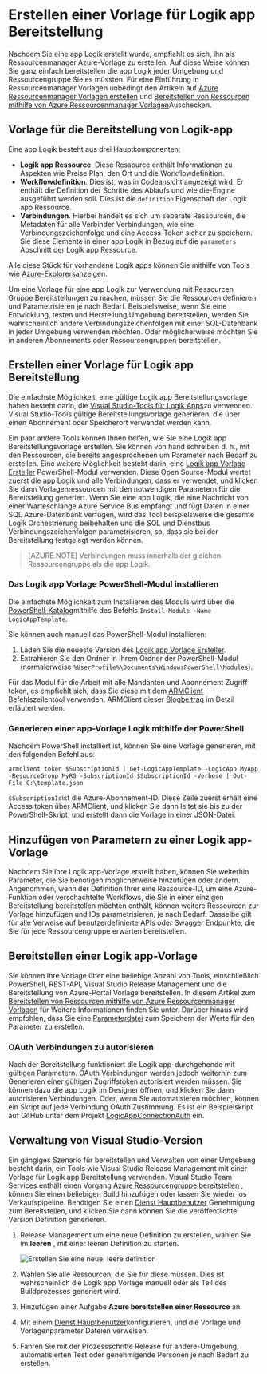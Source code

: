 <properties
   pageTitle="Erstellen eine Vorlage für Logik app Bereitstellung | Microsoft Azure"
   description="Erfahren Sie, wie Logik app Bereitstellungsvorlage erstellen und verwenden sie für die Verwaltung von release"
   services="logic-apps"
   documentationCenter=".net,nodejs,java"
   authors="jeffhollan"
   manager="erikre"
   editor=""/>

<tags
   ms.service="logic-apps"
   ms.devlang="multiple"
   ms.topic="article"
   ms.tgt_pltfrm="na"
   ms.workload="integration"
   ms.date="10/18/2016"
   ms.author="jehollan"/>

# <a name="create-a-logic-app-deployment-template"></a>Erstellen einer Vorlage für Logik app Bereitstellung

Nachdem Sie eine app Logik erstellt wurde, empfiehlt es sich, ihn als Ressourcenmanager Azure-Vorlage zu erstellen. Auf diese Weise können Sie ganz einfach bereitstellen die app Logik jeder Umgebung und Ressourcengruppe Sie es müssten. Für eine Einführung in Ressourcenmanager Vorlagen unbedingt den Artikeln auf [Azure Ressourcenmanager Vorlagen erstellen](../resource-group-authoring-templates.md) und [Bereitstellen von Ressourcen mithilfe von Azure Ressourcenmanager Vorlagen](../resource-group-template-deploy.md)Auschecken.

## <a name="logic-app-deployment-template"></a>Vorlage für die Bereitstellung von Logik-app

Eine app Logik besteht aus drei Hauptkomponenten:

* **Logik app Ressource**. Diese Ressource enthält Informationen zu Aspekten wie Preise Plan, den Ort und die Workflowdefinition.
* **Workflowdefinition**. Dies ist, was in Codeansicht angezeigt wird. Er enthält die Definition der Schritte des Ablaufs und wie die-Engine ausgeführt werden soll. Dies ist die `definition` Eigenschaft der Logik app Ressource.
* **Verbindungen**. Hierbei handelt es sich um separate Ressourcen, die Metadaten für alle Verbinder Verbindungen, wie eine Verbindungszeichenfolge und eine Access-Token sicher zu speichern. Sie diese Elemente in einer app Logik in Bezug auf die `parameters` Abschnitt der Logik app Ressource.

Alle diese Stück für vorhandene Logik apps können Sie mithilfe von Tools wie [Azure-Explorers](http://resources.azure.com)anzeigen.

Um eine Vorlage für eine app Logik zur Verwendung mit Ressourcen Gruppe Bereitstellungen zu machen, müssen Sie die Ressourcen definieren und Parametrisieren je nach Bedarf. Beispielsweise, wenn Sie eine Entwicklung, testen und Herstellung Umgebung bereitstellen, werden Sie wahrscheinlich andere Verbindungszeichenfolgen mit einer SQL-Datenbank in jeder Umgebung verwenden möchten. Oder möglicherweise möchten Sie in anderen Abonnements oder Ressourcengruppen bereitstellen.  

## <a name="create-a-logic-app-deployment-template"></a>Erstellen einer Vorlage für Logik app Bereitstellung

Die einfachste Möglichkeit, eine gültige Logik app Bereitstellungsvorlage haben besteht darin, die [Visual Studio-Tools für Logik Apps](./app-service-logic-deploy-from-vs.md)zu verwenden.  Visual Studio-Tools gültige Bereitstellungsvorlage generieren, die über einen Abonnement oder Speicherort verwendet werden kann.

Ein paar andere Tools können Ihnen helfen, wie Sie eine Logik app Bereitstellungsvorlage erstellen. Sie können von hand schreiben d. h., mit den Ressourcen, die bereits angesprochenen um Parameter nach Bedarf zu erstellen. Eine weitere Möglichkeit besteht darin, eine [Logik app Vorlage Ersteller](https://github.com/jeffhollan/LogicAppTemplateCreator) PowerShell-Modul verwenden. Diese Open Source-Modul wertet zuerst die app Logik und alle Verbindungen, dass er verwendet, und klicken Sie dann Vorlagenressourcen mit den notwendigen Parametern für die Bereitstellung generiert. Wenn Sie eine app Logik, die eine Nachricht von einer Warteschlange Azure Service Bus empfängt und fügt Daten in einer SQL Azure-Datenbank verfügen, wird das Tool beispielsweise die gesamte Logik Orchestrierung beibehalten und die SQL und Dienstbus Verbindungszeichenfolgen parametrisieren, so, dass sie bei der Bereitstellung festgelegt werden können.

>[AZURE.NOTE] Verbindungen muss innerhalb der gleichen Ressourcengruppe als die app Logik.

### <a name="install-the-logic-app-template-powershell-module"></a>Das Logik app Vorlage PowerShell-Modul installieren

Die einfachste Möglichkeit zum Installieren des Moduls wird über die [PowerShell-Katalog](https://www.powershellgallery.com/packages/LogicAppTemplate/0.1)mithilfe des Befehls `Install-Module -Name LogicAppTemplate`.  

Sie können auch manuell das PowerShell-Modul installieren:

1. Laden Sie die neueste Version des [Logik app Vorlage Ersteller](https://github.com/jeffhollan/LogicAppTemplateCreator/releases).  
1. Extrahieren Sie den Ordner in Ihrem Ordner der PowerShell-Modul (normalerweise `%UserProfile%\Documents\WindowsPowerShell\Modules`).

Für das Modul für die Arbeit mit alle Mandanten und Abonnement Zugriff token, es empfiehlt sich, dass Sie diese mit dem [ARMClient](https://github.com/projectkudu/ARMClient) Befehlszeilentool verwenden.  ARMClient dieser [Blogbeitrag](http://blog.davidebbo.com/2015/01/azure-resource-manager-client.html) im Detail erläutert werden.

### <a name="generate-a-logic-app-template-by-using-powershell"></a>Generieren einer app-Vorlage Logik mithilfe der PowerShell

Nachdem PowerShell installiert ist, können Sie eine Vorlage generieren, mit den folgenden Befehl aus:

`armclient token $SubscriptionId | Get-LogicAppTemplate -LogicApp MyApp -ResourceGroup MyRG -SubscriptionId $SubscriptionId -Verbose | Out-File C:\template.json`

`$SubscriptionId`ist die Azure-Abonnement-ID. Diese Zeile zuerst erhält eine Access token über ARMClient, und klicken Sie dann leitet sie bis zu der PowerShell-Skript, und erstellt dann die Vorlage in einer JSON-Datei.

## <a name="add-parameters-to-a-logic-app-template"></a>Hinzufügen von Parametern zu einer Logik app-Vorlage

Nachdem Sie Ihre Logik app-Vorlage erstellt haben, können Sie weiterhin Parameter, die Sie benötigen möglicherweise hinzufügen oder ändern. Angenommen, wenn der Definition Ihrer eine Ressource-ID, um eine Azure-Funktion oder verschachtelte Workflows, die Sie in einer einzigen Bereitstellung bereitstellen möchten enthält, können weitere Ressourcen zur Vorlage hinzufügen und IDs parametrisieren, je nach Bedarf. Dasselbe gilt für alle Verweise auf benutzerdefinierte APIs oder Swagger Endpunkte, die Sie für jede Ressourcengruppe erwarten bereitstellen.

## <a name="deploy-a-logic-app-template"></a>Bereitstellen einer Logik app-Vorlage

Sie können Ihre Vorlage über eine beliebige Anzahl von Tools, einschließlich PowerShell, REST-API, Visual Studio Release Management und die Bereitstellung von Azure-Portal Vorlage bereitstellen. In diesem Artikel zum [Bereitstellen von Ressourcen mithilfe von Azure Ressourcenmanager Vorlagen](../resource-group-template-deploy.md) für Weitere Informationen finden Sie unter. Darüber hinaus wird empfohlen, dass Sie eine [Parameterdatei](../resource-group-template-deploy.md#parameter-file) zum Speichern der Werte für den Parameter zu erstellen.

### <a name="authorize-oauth-connections"></a>OAuth Verbindungen zu autorisieren

Nach der Bereitstellung funktioniert die Logik app-durchgehende mit gültigen Parametern. OAuth Verbindungen werden jedoch weiterhin zum Generieren einer gültigen Zugriffstoken autorisiert werden müssen. Sie können dazu die app Logik im Designer öffnen, und klicken Sie dann autorisieren Verbindungen. Oder, wenn Sie automatisieren möchten, können ein Skript auf jede Verbindung OAuth Zustimmung. Es ist ein Beispielskript auf GitHub unter dem Projekt [LogicAppConnectionAuth](https://github.com/logicappsio/LogicAppConnectionAuth) ein.

## <a name="visual-studio-release-management"></a>Verwaltung von Visual Studio-Version

Ein gängiges Szenario für bereitstellen und Verwalten von einer Umgebung besteht darin, ein Tools wie Visual Studio Release Management mit einer Vorlage für Logik app Bereitstellung verwenden. Visual Studio Team Services enthält einen Vorgang [Azure Ressourcengruppe bereitstellen](https://github.com/Microsoft/vsts-tasks/tree/master/Tasks/DeployAzureResourceGroup) , können Sie einen beliebigen Build hinzufügen oder lassen Sie wieder los Verkaufspipeline. Benötigen Sie einen [Dienst Hauptbenutzer](https://blogs.msdn.microsoft.com/visualstudioalm/2015/10/04/automating-azure-resource-group-deployment-using-a-service-principal-in-visual-studio-online-buildrelease-management/) Genehmigung zum Bereitstellen, und klicken Sie dann können Sie die veröffentlichte Version Definition generieren.

1. Release Management um eine neue Definition zu erstellen, wählen Sie im **leeren** , mit einer leeren Definition zu starten.

    ![Erstellen Sie eine neue, leere definition][1]   

1. Wählen Sie alle Ressourcen, die Sie für diese müssen. Dies ist wahrscheinlich die Logik app Vorlage manuell oder als Teil des Buildprozesses generiert wird.
1. Hinzufügen einer Aufgabe **Azure bereitstellen einer Ressource** an.
1. Mit einem [Dienst Hauptbenutzer](https://blogs.msdn.microsoft.com/visualstudioalm/2015/10/04/automating-azure-resource-group-deployment-using-a-service-principal-in-visual-studio-online-buildrelease-management/)konfigurieren, und die Vorlage und Vorlagenparameter Dateien verweisen.
1. Fahren Sie mit der Prozessschritte Release für andere-Umgebung, automatisierten Test oder genehmigende Personen je nach Bedarf zu erstellen.

<!-- Image References -->
[1]: ./media/app-service-logic-create-deploy-template/emptyReleaseDefinition.PNG

